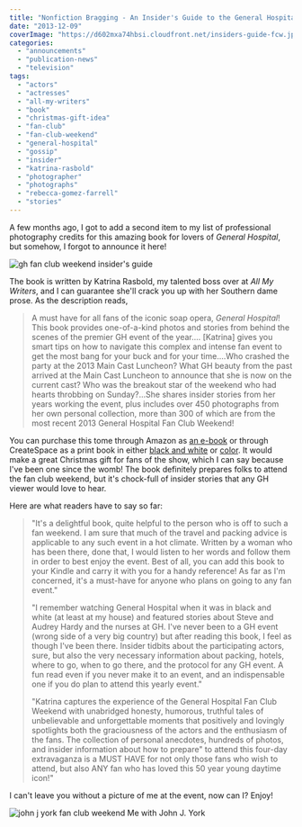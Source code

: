 ```yaml
---
title: "Nonfiction Bragging - An Insider's Guide to the General Hospital Fan Club Weekend"
date: "2013-12-09"
coverImage: "https://d602mxa74hbsi.cloudfront.net/insiders-guide-fcw.jpg"
categories:
  - "announcements"
  - "publication-news"
  - "television"
tags:
  - "actors"
  - "actresses"
  - "all-my-writers"
  - "book"
  - "christmas-gift-idea"
  - "fan-club"
  - "fan-club-weekend"
  - "general-hospital"
  - "gossip"
  - "insider"
  - "katrina-rasbold"
  - "photographer"
  - "photographs"
  - "rebecca-gomez-farrell"
  - "stories"
---
```


A few months ago, I got to add a second item to my list of professional photography credits for this amazing book for lovers of _General Hospital_, but somehow, I forgot to announce it here!

![gh fan club weekend insider's guide](https://d602mxa74hbsi.cloudfront.net/insiders-guide-fcw.jpg)

The book is written by Katrina Rasbold, my talented boss over at _All My Writers_, and I can guarantee she'll crack you up with her Southern dame prose. As the description reads,

> A must have for all fans of the iconic soap opera, _General Hospital_! This book provides one-of-a-kind photos and stories from behind the scenes of the premier GH event of the year.... \[Katrina\] gives you smart tips on how to navigate this complex and intense fan event to get the most bang for your buck and for your time....Who crashed the party at the 2013 Main Cast Luncheon? What GH beauty from the past arrived at the Main Cast Luncheon to announce that she is now on the current cast? Who was the breakout star of the weekend who had hearts throbbing on Sunday?...She shares insider stories from her years working the event, plus includes over 450 photographs from her own personal collection, more than 300 of which are from the most recent 2013 General Hospital Fan Club Weekend!

You can purchase this tome through Amazon as [an e-book](http://www.amazon.com/Insiders-General-Hospital-Weekend-ebook/dp/B00DW1DPU6/ref=sr_1_2_bnp_1_kin?ie=UTF8&qid=1379451254&sr=8-2&keywords=katrina+rasbold "E-Book Buy Link") or through CreateSpace as a print book in either [black and white](https://www.createspace.com/4369841 "Black and White Print Buy Link") or [color](https://www.createspace.com/4422674 "Color Buy Link"). It would make a great Christmas gift for fans of the show, which I can say because I've been one since the womb! The book definitely prepares folks to attend the fan club weekend, but it's chock-full of insider stories that any GH viewer would love to hear.

Here are what readers have to say so far:

> "It's a delightful book, quite helpful to the person who is off to such a fan weekend. I am sure that much of the travel and packing advice is applicable to any such event in a hot climate. Written by a woman who has been there, done that, I would listen to her words and follow them in order to best enjoy the event. Best of all, you can add this book to your Kindle and carry it with you for a handy reference! As far as I'm concerned, it's a must-have for anyone who plans on going to any fan event."
>
> "I remember watching General Hospital when it was in black and white (at least at my house) and featured stories about Steve and Audrey Hardy and the nurses at GH. I've never been to a GH event (wrong side of a very big country) but after reading this book, I feel as though I've been there. Insider tidbits about the participating actors, sure, but also the very necessary information about packing, hotels, where to go, when to go there, and the protocol for any GH event. A fun read even if you never make it to an event, and an indispensable one if you do plan to attend this yearly event."
>
> "Katrina captures the experience of the General Hospital Fan Club Weekend with unabridged honesty, humorous, truthful tales of unbelievable and unforgettable moments that positively and lovingly spotlights both the graciousness of the actors and the enthusiasm of the fans. The collection of personal anecdotes, hundreds of photos, and insider information about how to prepare" to attend this four-day extravaganza is a MUST HAVE for not only those fans who wish to attend, but also ANY fan who has loved this 50 year young daytime icon!"

I can't leave you without a picture of me at the event, now can I? Enjoy!

<div class="caption">

![john j york fan club weekend](https://d602mxa74hbsi.cloudfront.net/2013_Main_Event243.JPG) Me with John J. York </div>
